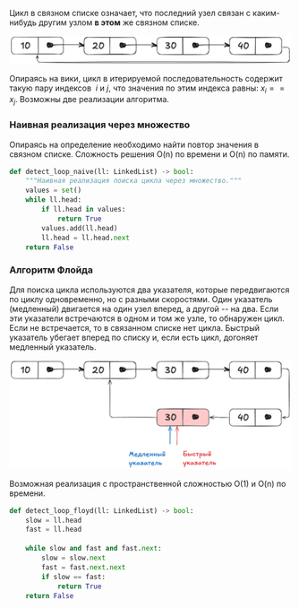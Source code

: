 Цикл в связном списке означает, что последний узел связан с каким-нибудь другим узлом **в этом** же связном списке.

![Цикл в связном списке](static/loop_linked_list.png)

Опираясь на вики, цикл в итерируемой последовательность содержит такую пару индексов  _i_ и _j_, что значения по этим индекса равны: $x_i == x_j$.
Возможны две реализации алгоритма.
### Наивная реализация через множество
Опираясь на определение необходимо найти повтор значения в связном списке. Сложность решения O(n) по времени и O(n) по памяти.
```python
def detect_loop_naive(ll: LinkedList) -> bool:
    """Наивная реализация поиска цикла через множество."""
    values = set()
    while ll.head:
        if ll.head in values:
            return True
        values.add(ll.head)
        ll.head = ll.head.next
    return False
```

### Алгоритм Флойда
Для поиска цикла используются два указателя, которые передвигаются по циклу одновременно, но с разными скоростями.
Один указатель (медленный) двигается на один узел вперед, а другой -- на два. 
Если эти указатели встречаются в одном и том же узле, то обнаружен цикл. Если не встречается, то в связанном списке нет цикла. 
Быстрый указатель убегает вперед по списку и, если есть цикл, догоняет медленный указатель.

![Алгоритм Флойда](static/floyd_linked_list.png)

Возможная реализация с пространственной сложностью O(1) и O(n) по времени.
```python
def detect_loop_floyd(ll: LinkedList) -> bool:
    slow = ll.head
    fast = ll.head

    while slow and fast and fast.next:
        slow = slow.next
        fast = fast.next.next
        if slow == fast:
            return True
    return False
```
